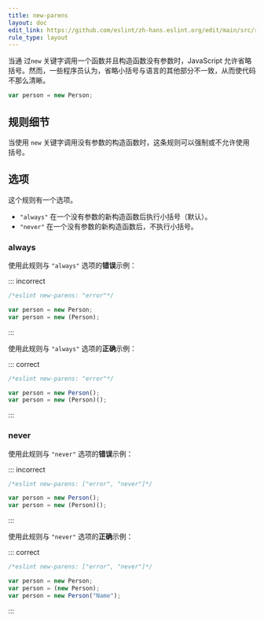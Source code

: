 ```yaml
---
title: new-parens
layout: doc
edit_link: https://github.com/eslint/zh-hans.eslint.org/edit/main/src/rules/new-parens.md
rule_type: layout
---
```


当通 过`new` 关键字调用一个函数并且构造函数没有参数时，JavaScript 允许省略括号。然而，一些程序员认为，省略小括号与语言的其他部分不一致，从而使代码不那么清晰。

```js
var person = new Person;
```

## 规则细节

当使用 `new` 关键字调用没有参数的构造函数时，这条规则可以强制或不允许使用括号。

## 选项

这个规则有一个选项。

* `"always"` 在一个没有参数的新构造函数后执行小括号（默认）。
* `"never"` 在一个没有参数的新构造函数后，不执行小括号。

### always

使用此规则与 `"always"` 选项的**错误**示例：

::: incorrect

```js
/*eslint new-parens: "error"*/

var person = new Person;
var person = new (Person);
```

:::

使用此规则与 `"always"` 选项的**正确**示例：

::: correct

```js
/*eslint new-parens: "error"*/

var person = new Person();
var person = new (Person)();
```

:::

### never

使用此规则与 `"never"` 选项的**错误**示例：

::: incorrect

```js
/*eslint new-parens: ["error", "never"]*/

var person = new Person();
var person = new (Person)();
```

:::

使用此规则与 `"never"` 选项的**正确**示例：

::: correct

```js
/*eslint new-parens: ["error", "never"]*/

var person = new Person;
var person = (new Person);
var person = new Person("Name");
```

:::
